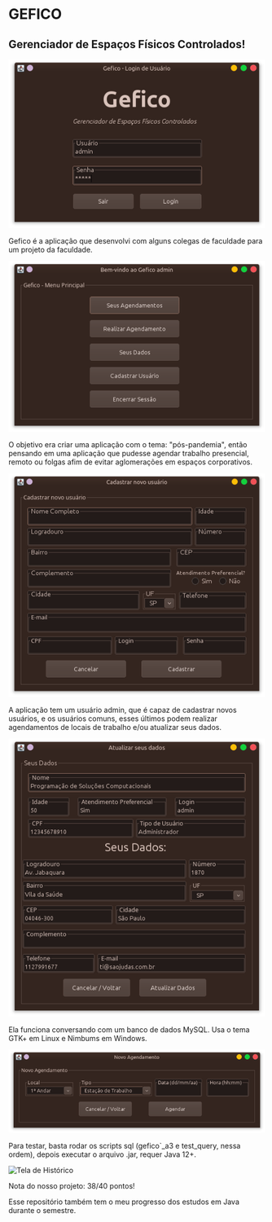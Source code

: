 # GEFICO
## Gerenciador de Espaços Físicos Controlados!

![Tela de Login](/imagens/tela-login.png 'Tela de Login')

Gefico é a aplicação que desenvolvi com alguns colegas de faculdade para um projeto da faculdade.

![Tela Principal](/imagens/tela-principal.png 'Tela Principal')

O objetivo era criar uma aplicação com o tema: "pós-pandemia", então pensando em uma aplicação que pudesse agendar trabalho presencial, remoto ou folgas afim de evitar aglomerações em espaços corporativos.

![Tela de Cadastro](/imagens/tela-cadastro.png 'Tela de Cadastro')

A aplicação tem um usuário admin, que é capaz de cadastrar novos usuários, e os usuários comuns, esses últimos podem realizar agendamentos de locais de trabalho e/ou atualizar seus dados.

![Tela de Dados](/imagens/tela-dados.png 'Tela dos dados do usuário')

Ela funciona conversando com um banco de dados MySQL. Usa o tema GTK+ em Linux e Nimbums em Windows.

![Tela de agendamento](/imagens/tela-agendamento.png 'Tela de Agendamento')

Para testar, basta rodar os scripts sql (gefico`_a3 e test_query, nessa ordem), depois executar o arquivo .jar, requer Java 12+.

![Tela de Histórico](/imagens/tela-histórico.png 'Tela de Histórico')

Nota do nosso projeto: 38/40 pontos!

Esse repositório também tem o meu progresso dos estudos em Java durante o semestre.